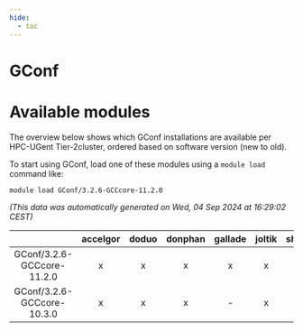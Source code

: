 ```yaml
---
hide:
  - toc
---
```


GConf
=====

# Available modules


The overview below shows which GConf installations are available per HPC-UGent Tier-2cluster, ordered based on software version (new to old).

To start using GConf, load one of these modules using a `module load` command like:

```shell
module load GConf/3.2.6-GCCcore-11.2.0
```

*(This data was automatically generated on Wed, 04 Sep 2024 at 16:29:02 CEST)*  

| |accelgor|doduo|donphan|gallade|joltik|shinx|skitty|
| :---: | :---: | :---: | :---: | :---: | :---: | :---: | :---: |
|GConf/3.2.6-GCCcore-11.2.0|x|x|x|x|x|-|x|
|GConf/3.2.6-GCCcore-10.3.0|x|x|x|-|x|-|x|
